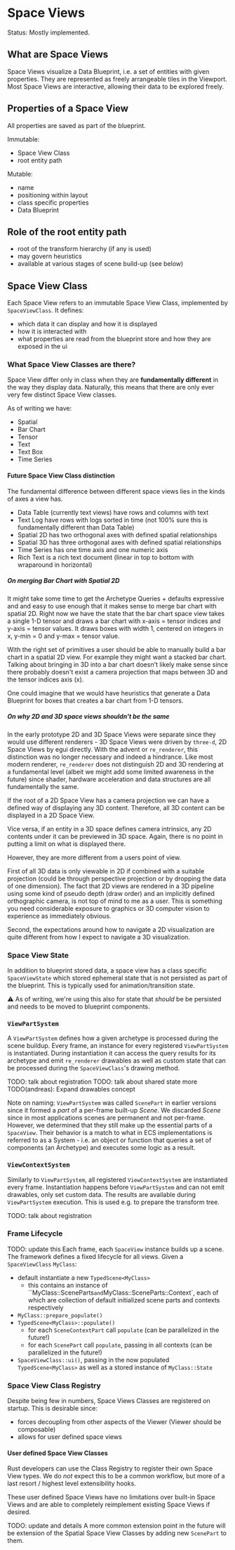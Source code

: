 # Space Views
Status: Mostly implemented.


## What are Space Views
Space Views visualize a Data Blueprint, i.e. a set of entities with given properties.
They are represented as freely arrangeable tiles in the Viewport.
Most Space Views are interactive, allowing their data to be explored freely.


## Properties of a Space View
All properties are saved as part of the blueprint.

Immutable:
* Space View Class
* root entity path

Mutable:
* name
* positioning within layout
* class specific properties
* Data Blueprint

## Role of the root entity path
* root of the transform hierarchy (if any is used)
* may govern heuristics
* available at various stages of scene build-up (see below)

## Space View Class
Each Space View refers to an immutable Space View Class, implemented by `SpaceViewClass`.
It defines:
* which data it can display and how it is displayed
* how it is interacted with
* what properties are read from the blueprint store and how they are exposed in the ui

### What Space View Classes are there?
Space View differ only in class when they are **fundamentally different** in the way they display data.
Naturally, this means that there are only ever very few distinct Space View classes.

As of writing we have:
* Spatial
* Bar Chart
* Tensor
* Text
* Text Box
* Time Series

#### Future Space View Class distinction

The fundamental difference between different space views lies in the kinds of axes a view has.
- Data Table (currently text views) have rows and columns with text
- Text Log have rows with logs sorted in time (not 100% sure this is fundamentally different than Data Table)
- Spatial 2D has two orthogonal axes with defined spatial relationships
- Spatial 3D has three orthogonal axes with defined spatial relationships
- Time Series has one time axis and one numeric axis
- Rich Text is a rich text document (linear in top to bottom with wraparound in horizontal)

##### On merging Bar Chart with Spatial 2D
It might take some time to get the Archetype Queries + defaults expressive and and easy to use enough that it makes sense to merge bar chart with spatial 2D. Right now we have the state that the bar chart space view takes a single 1-D tensor and draws a bar chart with x-axis = tensor indices and y-axis = tensor values. It draws boxes with width 1, centered on integers in x, y-min = 0 and y-max = tensor value.

With the right set of primitives a user should be able to manually build a bar chart in a spatial 2D view. For example they might want a stacked bar chart. Talking about bringing in 3D into a bar chart doesn't likely make sense since there probably doesn't exist a camera projection that maps between 3D and the tensor indices axis (x).

One could imagine that we would have heuristics that generate a Data Blueprint for boxes that creates a bar chart from 1-D tensors.

##### On why 2D and 3D space views shouldn't be the same
In the early prototype 2D and 3D Space Views were separate since they would use different
renderers - 3D Space Views were driven by `three-d`, 2D Space Views by egui directly.
With the advent or `re_renderer`, this distinction was no longer necessary and indeed a hindrance.
Like most modern renderer, `re_renderer` does not distinguish 2D and 3D rendering at a fundamental level
(albeit we might add some limited awareness in the future) since shader, hardware acceleration and
data structures are all fundamentally the same.

If the root of a 2D Space View has a camera projection we can have a defined way of displaying any 3D content.
Therefore, all 3D content can be displayed in a 2D Space View.

Vice versa, if an entity in a 3D space defines camera intrinsics, any 2D contents under it can be previewed
in 3D space. Again, there is no point in putting a limit on what is displayed there.

However, they are more different from a users point of view. 

First of all 3D data is only viewable in 2D if combined with a suitable projection (could be through perspective projection or by dropping the data of one dimension). The fact that 2D views are rendered in a 3D pipeline using some kind of pseudo depth (draw order) and an implicitly defined orthographic camera, is not top of mind to me as a user. This is something you need considerable exposure to graphics or 3D computer vision to experience as immediately obvious.

Second, the expectations around how to navigate a 2D visualization are quite different from how I expect to navigate a 3D visualization.

### Space View State
In addition to blueprint stored data, a space view has a class specific `SpaceViewState`
which stored ephemeral state that is not persisted as part of the blueprint.
This is typically used for animation/transition state.

⚠️ As of writing, we're using this also for state that *should* be be persisted and needs to be moved to
blueprint components.

### `ViewPartSystem`
A `ViewPartSystem` defines how a given archetype is processed during the scene buildup.
Every frame, an instance for every registered `ViewPartSystem` is instantiated.
During instantiation it can access the query results for its archetype and emit `re_renderer` drawables
as well as custom state that can be processed during the `SpaceViewClass`'s drawing method.

TODO: talk about registration
TODO: talk about shared state more
TODO(andreas): Expand drawables concept

Note on naming:
`ViewPartSystem` was called `ScenePart` in earlier versions since it formed a _part_ of a per-frame built-up _Scene_.
We discarded _Scene_ since in most applications scenes are permanent and not per-frame.
However, we determined that they still make up the essential parts of a `SpaceView`.
Their behavior is a match to what in ECS implementations is referred to as a System -
i.e. an object or function that queries a set of components (an Archetype) and executes some logic as a result.

### `ViewContextSystem`
Similarly to `ViewPartSystem`, all registered `ViewContextSystem` are instantiated every frame.
Instantiation happens before `ViewPartSystem` and can not emit drawables, only set custom data.
The results are available during `ViewPartSystem` execution.
This is used e.g. to prepare the transform tree.

TODO: talk about registration

### Frame Lifecycle
TODO: update this
Each frame, each `SpaceView` instance builds up a scene. The framework defines a fixed lifecycle for all views.
Given a `SpaceViewClass` `MyClass`:
* default instantiate a new `TypedScene<MyClass>`
  * this contains an instance of ``MyClass::SceneParts` and `MyClass::SceneParts::Context`,
    each of which are collection of default initialized scene parts and contexts respectively
* `MyClass::prepare_populate()`
* `TypedScene<MyClass>::populate()`
  * for each `SceneContextPart` call `populate` (can be parallelized in the future!)
  * for each `ScenePart` call `populate`, passing in all contexts (can be parallelized in the future!)
* `SpaceViewClass::ui()`, passing in the now populated `TypedScene<MyClass>` as well as a stored instance of `MyClass::State`


### Space View Class Registry
Despite being few in numbers, Space Views Classes are registered on startup.
This is desirable since:
* forces decoupling from other aspects of the Viewer (Viewer should be composable)
* allows for user defined space views


#### User defined Space View Classes
Rust developers can use the Class Registry to register their own Space View types.
We do *not* expect this to be a common workflow, but more of a last resort / highest level
extensibility hooks.

These user defined Space Views have no limitations over built-in Space Views and are able
to completely reimplement existing Space Views if desired.

TODO: update and details
A more common extension point in the future will be extension of the Spatial Space View Classes
by adding new `ScenePart` to them.
